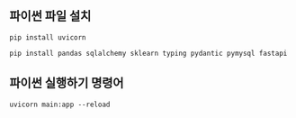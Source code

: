 ## 파이썬 파일 설치

```shell
pip install uvicorn

pip install pandas sqlalchemy sklearn typing pydantic pymysql fastapi
```

## 파이썬 실행하기 명령어

```shell
uvicorn main:app --reload
```
